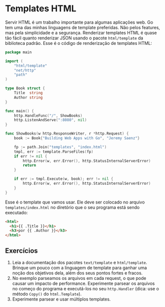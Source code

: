 # Templates HTML

Servir HTML é um trabalho importante para algumas aplicações web. Go tem uma
das minhas linguagens de template preferidas. Não pelos features, mas pela
simplicidade e a segurança. Renderizar templates HTML é quase tão fácil
quanto renderizar JSON usando o pacote `html/template` da biblioteca padrão.
Esse é o código de renderização de templates HTML:

``` go
package main

import (
	"html/template"
	"net/http"
	"path"
)

type Book struct {
	Title  string
	Author string
}

func main() {
	http.HandleFunc("/", ShowBooks)
	http.ListenAndServe(":8080", nil)
}

func ShowBooks(w http.ResponseWriter, r *http.Request) {
	book := Book{"Building Web Apps with Go", "Jeremy Saenz"}

	fp := path.Join("templates", "index.html")
	tmpl, err := template.ParseFiles(fp)
	if err != nil {
		http.Error(w, err.Error(), http.StatusInternalServerError)
		return
	}

	if err := tmpl.Execute(w, book); err != nil {
		http.Error(w, err.Error(), http.StatusInternalServerError)
	}
}
```

Esse é o template que vamos usar. Ele deve ser colocado no arquivo
`templates/index.html` no diretório que o seu programa está sendo
executado:

``` html
<html>
  <h1>{{ .Title }}</h1>
  <h3>por {{ .Author }}</h3>
</html>
```

## Exercícios

1. Leia a documentação dos pacotes `text/template` e `html/template`. Brinque um pouco com a linguagem de template para ganhar uma noção dos objetivos dela, além dos seus pontos fortes e fracos.
2. No exemplo parseamos os arquivos em cada request, o que pode causar um impacto de performance. Experimente parsear os arquivos no começo do programa e executá-los no seu `http.Handler` (dica: use o método `Copy()` do `html.Template`).
3. Experimente parsear e usar múltiplos templates.

